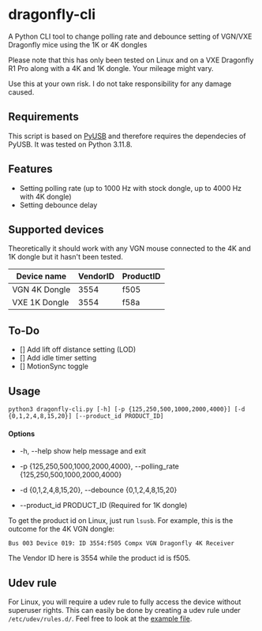 # dragonfly-cli
A Python CLI tool to change polling rate and debounce setting of VGN/VXE Dragonfly mice using the 1K or 4K dongles

Please note that this has only been tested on Linux and on a VXE Dragonfly R1 Pro along with a 4K and 1K dongle. Your mileage might vary.

Use this at your own risk. I do not take responsibility for any damage caused.

## Requirements
This script is based on [PyUSB](https://github.com/pyusb/pyusb) and therefore requires the dependecies of PyUSB. It was tested on Python 3.11.8.

## Features

- Setting polling rate (up to 1000 Hz with stock dongle, up to 4000 Hz with 4K dongle)
- Setting debounce delay

## Supported devices

Theoretically it should work with any VGN mouse connected to the 4K and 1K dongle but it hasn't been tested.

| Device name   | VendorID | ProductID |
|---------------|----------|-----------|
| VGN 4K Dongle | 3554     | f505      |
| VXE 1K Dongle | 3554     | f58a      |

## To-Do

- [] Add lift off distance setting (LOD)
- [] Add idle timer setting
- [] MotionSync toggle

## Usage

``` 
python3 dragonfly-cli.py [-h] [-p {125,250,500,1000,2000,4000}] [-d {0,1,2,4,8,15,20}] [--product_id PRODUCT_ID]
```

#### Options

- -h, --help            show help message and exit
  
- -p {125,250,500,1000,2000,4000}, --polling_rate {125,250,500,1000,2000,4000}

- -d {0,1,2,4,8,15,20}, --debounce {0,1,2,4,8,15,20}

- --product_id PRODUCT_ID (Required for 1K dongle)

To get the product id on Linux, just run `lsusb`. For example, this is the outcome for the 4K VGN dongle:

```Bus 003 Device 019: ID 3554:f505 Compx VGN Dragonfly 4K Receiver```

The Vendor ID here is 3554 while the product id is f505.

## Udev rule
For Linux, you will require a udev rule to fully access the device without superuser rights. This can easily be done by creating a udev rule under `/etc/udev/rules.d/`. Feel free to look at the [example file](./51-vxe-mouse.rules).

